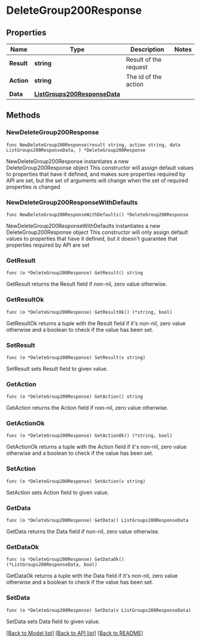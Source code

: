 # DeleteGroup200Response

## Properties

Name | Type | Description | Notes
------------ | ------------- | ------------- | -------------
**Result** | **string** | Result of the request | 
**Action** | **string** | The id of the action | 
**Data** | [**ListGroups200ResponseData**](ListGroups200ResponseData.md) |  | 

## Methods

### NewDeleteGroup200Response

`func NewDeleteGroup200Response(result string, action string, data ListGroups200ResponseData, ) *DeleteGroup200Response`

NewDeleteGroup200Response instantiates a new DeleteGroup200Response object
This constructor will assign default values to properties that have it defined,
and makes sure properties required by API are set, but the set of arguments
will change when the set of required properties is changed

### NewDeleteGroup200ResponseWithDefaults

`func NewDeleteGroup200ResponseWithDefaults() *DeleteGroup200Response`

NewDeleteGroup200ResponseWithDefaults instantiates a new DeleteGroup200Response object
This constructor will only assign default values to properties that have it defined,
but it doesn't guarantee that properties required by API are set

### GetResult

`func (o *DeleteGroup200Response) GetResult() string`

GetResult returns the Result field if non-nil, zero value otherwise.

### GetResultOk

`func (o *DeleteGroup200Response) GetResultOk() (*string, bool)`

GetResultOk returns a tuple with the Result field if it's non-nil, zero value otherwise
and a boolean to check if the value has been set.

### SetResult

`func (o *DeleteGroup200Response) SetResult(v string)`

SetResult sets Result field to given value.


### GetAction

`func (o *DeleteGroup200Response) GetAction() string`

GetAction returns the Action field if non-nil, zero value otherwise.

### GetActionOk

`func (o *DeleteGroup200Response) GetActionOk() (*string, bool)`

GetActionOk returns a tuple with the Action field if it's non-nil, zero value otherwise
and a boolean to check if the value has been set.

### SetAction

`func (o *DeleteGroup200Response) SetAction(v string)`

SetAction sets Action field to given value.


### GetData

`func (o *DeleteGroup200Response) GetData() ListGroups200ResponseData`

GetData returns the Data field if non-nil, zero value otherwise.

### GetDataOk

`func (o *DeleteGroup200Response) GetDataOk() (*ListGroups200ResponseData, bool)`

GetDataOk returns a tuple with the Data field if it's non-nil, zero value otherwise
and a boolean to check if the value has been set.

### SetData

`func (o *DeleteGroup200Response) SetData(v ListGroups200ResponseData)`

SetData sets Data field to given value.



[[Back to Model list]](../README.md#documentation-for-models) [[Back to API list]](../README.md#documentation-for-api-endpoints) [[Back to README]](../README.md)


